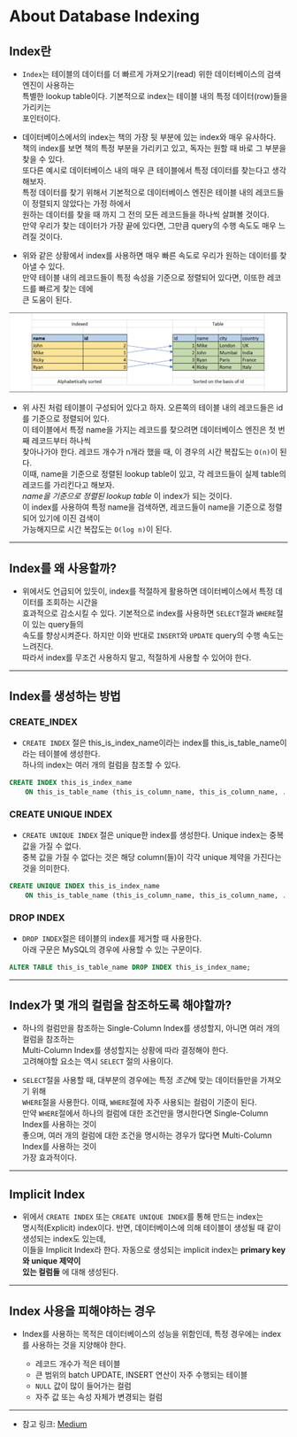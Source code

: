 # About Database Indexing

<h2>Index란</h2>

- `Index`는 테이블의 데이터를 더 빠르게 가져오기(read) 위한 데이터베이스의 검색 엔진이 사용하는  
  특별한 lookup table이다. 기본적으로 index는 테이블 내의 특정 데이터(row)들을 가리키는  
  포인터이다.

- 데이터베이스에서의 index는 책의 가장 뒷 부분에 있는 index와 매우 유사하다.  
  책의 index를 보면 책의 특정 부분을 가리키고 있고, 독자는 원할 때 바로 그 부분을 찾을 수 있다.  
  또다른 예시로 데이터베이스 내의 매우 큰 테이블에서 특정 데이터를 찾는다고 생각해보자.  
  특정 데이터를 찾기 위해서 기본적으로 데이터베이스 엔진은 테이블 내의 레코드들이 정렬되지 않았다는 가정 하에서  
  원하는 데이터를 찾을 때 까지 그 전의 모든 레코드들을 하나씩 살펴볼 것이다.  
  만약 우리가 찾는 데이터가 가장 끝에 있다면, 그만큼 query의 수행 속도도 매우 느려질 것이다.

- 위와 같은 상황에서 index를 사용하면 매우 빠른 속도로 우리가 원하는 데이터를 찾아낼 수 있다.  
  만약 테이블 내의 레코드들이 특정 속성을 기준으로 정렬되어 있다면, 이또한 레코드를 빠르게 찾는 데에  
  큰 도움이 된다.

![picture 1](../images/d5d87051446a8f68970d7df3bb75d35b8c851e1b7cf5f241ea35514342d7faff.png)

- 위 사진 처럼 테이블이 구성되어 있다고 하자. 오른쪽의 테이블 내의 레코드들은 id를 기준으로 정렬되어 있다.  
  이 테이블에서 특정 name을 가지는 레코드를 찾으려면 데이터베이스 엔진은 첫 번째 레코드부터 하나씩  
  찾아나가야 한다. 레코드 개수가 n개라 했을 때, 이 경우의 시간 복잡도는 `O(n)`이 된다.  
  이때, name을 기준으로 정렬된 lookup table이 있고, 각 레코드들이 실제 table의 레코드를 가리킨다고 해보자.  
  _name을 기준으로 정렬된 lookup table_ 이 index가 되는 것이다.  
  이 index를 사용하여 특정 name을 검색하면, 레코드들이 name을 기준으로 정렬되어 있기에 이진 검색이  
  가능해지므로 시간 복잡도는 `O(log n)`이 된다.

<hr/>

<h2>Index를 왜 사용할까?</h2>

- 위에서도 언급되어 있듯이, index를 적절하게 활용하면 데이터베이스에서 특정 데이터를 조회하는 시간을  
  효과적으로 감소시킬 수 있다. 기본적으로 index를 사용하면 `SELECT`절과 `WHERE`절이 있는 query들의  
  속도를 향상시켜준다. 하지만 이와 반대로 `INSERT`와 `UPDATE` query의 수행 속도는 느려진다.  
  따라서 index를 무조건 사용하지 말고, 적절하게 사용할 수 있어야 한다.

<hr/>

<h2>Index를 생성하는 방법</h2>

<h3>CREATE_INDEX</h3>

- `CREATE INDEX` 절은 this_is_index_name이라는 index를 this_is_table_name이라는 테이블에 생성한다.  
  하나의 index는 여러 개의 컬럼을 참조할 수 있다.

```sql
CREATE INDEX this_is_index_name
	ON this_is_table_name (this_is_column_name, this_is_column_name, ...);
```

<h3>CREATE UNIQUE INDEX</h3>

- `CREATE UNIQUE INDEX` 절은 unique한 index를 생성한다. Unique index는 중복 값을 가질 수 없다.  
  중복 값을 가질 수 없다는 것은 해당 column(들)이 각각 unique 제약을 가진다는 것을 의미한다.

```sql
CREATE UNIQUE INDEX this_is_index_name
	ON this_is_table_name (this_is_column_name, this_is_column_name, ...);
```

<h3>DROP INDEX</h3>

- `DROP INDEX`절은 테이블의 index를 제거할 때 사용한다.  
  아래 구문은 MySQL의 경우에 사용할 수 있는 구문이다.

```sql
ALTER TABLE this_is_table_name DROP INDEX this_is_index_name;
```

<hr/>

<h2>Index가 몇 개의 컬럼을 참조하도록 해야할까?</h2>

- 하나의 컬럼만을 참조하는 Single-Column Index를 생성할지, 아니면 여러 개의 컬럼을 참조하는  
  Multi-Column Index를 생성할지는 상황에 따라 결정해야 한다.  
  고려해야할 요소는 역시 `SELECT` 절의 사용이다.

- `SELECT`절을 사용할 때, 대부분의 경우에는 특정 *조건*에 맞는 데이터들만을 가져오기 위해  
  `WHERE`절을 사용한다. 이때, `WHERE`절에 자주 사용되는 컬럼이 기준이 된다.  
  만약 `WHERE`절에서 하나의 컬럼에 대한 조건만을 명시한다면 Single-Column Index를 사용하는 것이  
  좋으며, 여러 개의 컬럼에 대한 조건을 명시하는 경우가 많다면 Multi-Column Index를 사용하는 것이  
  가장 효과적이다.

<hr/>

<h2>Implicit Index</h2>

- 위에서 `CREATE INDEX` 또는 `CREATE UNIQUE INDEX`를 통해 만드는 index는  
  명시적(Explicit) index이다. 반면, 데이터베이스에 의해 테이블이 생성될 때 같이 생성되는 index도 있는데,  
  이들을 Implicit Index라 한다. 자동으로 생성되는 implicit index는 **primary key와 unique 제약이**  
  **있는 컬럼들** 에 대해 생성된다.

<hr/>

<h2>Index 사용을 피해야하는 경우</h2>

- Index를 사용하는 목적은 데이터베이스의 성능을 위함인데, 특정 경우에는 index를 사용하는 것을 지양해야 한다.

  - 레코드 개수가 적은 테이블
  - 큰 범위의 batch UPDATE, INSERT 연산이 자주 수행되는 테이블
  - `NULL` 값이 많이 들어가는 컬럼
  - 자주 값 또는 속성 자체가 변경되는 컬럼

<hr/>

- 참고 링크: <a href="https://medium.com/javarevisited/indexes-when-to-use-and-when-to-avoid-them-39c56e5a7329">Medium</a>
